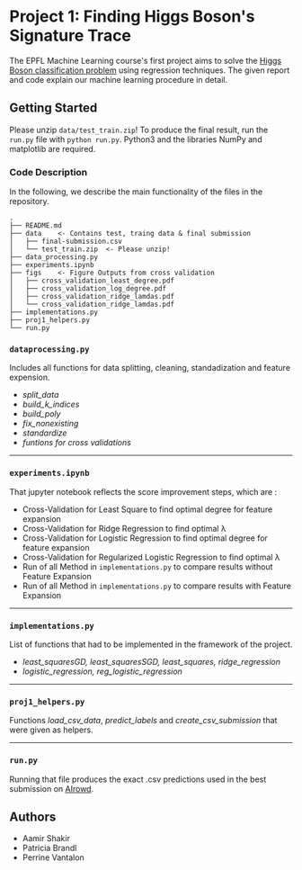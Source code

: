 # Project 1: Finding Higgs Boson's Signature Trace

The EPFL Machine Learning course's first project aims to solve the [Higgs Boson classification problem](https://www.aicrowd.com/challenges/epfl-machine-learning-higgs) using regression techniques. The given report and code explain our machine learning procedure in detail.

## Getting Started

Please unzip `data/test_train.zip`! To produce the final result, run the `run.py` file with `python run.py`. Python3 and the libraries NumPy and matplotlib are required.

### Code Description
In the following, we describe the main functionality of the files in the repository.

```
.
├── README.md
├── data    <- Contains test, traing data & final submission
│   ├── final-submission.csv
│   └── test_train.zip  <- Please unzip!
├── data_processing.py
├── experiments.ipynb
├── figs    <- Figure Outputs from cross validation
│   ├── cross_validation_least_degree.pdf
│   ├── cross_validation_log_degree.pdf
│   ├── cross_validation_ridge_lamdas.pdf
│   └── cross_validation_ridge_lamdas.pdf
├── implementations.py
├── proj1_helpers.py
└── run.py
```

### `dataprocessing.py`
Includes all functions for data splitting, cleaning, standadization and feature expension.
* *split_data*
* *build_k_indices*
* *build_poly*
* *fix_nonexisting*
* *standardize*
* *funtions for cross validations*

---

### `experiments.ipynb`

That jupyter notebook reflects the score improvement steps, which are :
* Cross-Validation for Least Square to find optimal degree for feature expansion
* Cross-Validation for Ridge Regression to find optimal λ
* Cross-Validation for Logistic Regression to find optimal degree for feature expansion
* Cross-Validation for Regularized Logistic Regression to find optimal λ
* Run of all Method in `implementations.py` to compare results without Feature Expansion
* Run of all Method in `implementations.py` to compare results with Feature Expansion
---

### `implementations.py`

List of functions that had to be implemented in the framework of the project.

* *least_squaresGD, least_squaresSGD, least_squares, ridge_regression*
* *logistic_regression, reg_logistic_regression*

---

### `proj1_helpers.py`

Functions *load_csv_data*, *predict_labels* and *create_csv_submission* that were given as helpers. 

---

### `run.py`

Running that file produces the exact .csv predictions used in the best submission on [AIrowd](https://www.aicrowd.com/challenges/epfl-machine-learning-higgs/submissions/163555).

## Authors

* Aamir Shakir
* Patricia Brandl
* Perrine Vantalon
